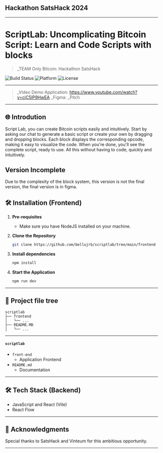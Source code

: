 ## Hackathon SatsHack 2024

---

# ScriptLab: Uncomplicating Bitcoin Script: Learn and Code Scripts with blocks

> _TEAM Only Bitcoin: Hackathon SatsHack

![Build Status](https://img.shields.io/badge/Build-Passing-brightgreen)
![Platform](https://img.shields.io/badge/Platform-Web-blue)
![License](https://img.shields.io/badge/License-MIT-green)

---

> _Video Demo Application: https://www.youtube.com/watch?v=cjC5lP9HwEA
> _Figma: 
> _Pitch

---

## 🌐 Introdution

Script Lab, you can create Bitcoin scripts easily and intuitively. Start by asking our chat to generate a basic script or create your own by dragging and dropping blocks. Each block displays the corresponding opcode, making it easy to visualize the code. When you're done, you'll see the complete script, ready to use. All this without having to code, quickly and intuitively.

## Version Incomplete

Due to the complexity of the block system, this version is not the final version, the final version is in figma.

## 🛠 Installation (Frontend)

1. **Pre-requisites**
    - Make sure you have NodeJS installed on your machine.
    
2. **Clone the Repository**

    ```bash
    git clone https://github.com/bellujrb/scriptlab/tree/main/frontend
    ```

3. **Install dependencies**

    ```bash
    npm install
    ```

4. **Start the Application**

    ```bash
    npm run dev
    ```

---


## 📂 Project file tree

```
scriptlab
├── frontend
│   └── ...
├── README.MD
│   └── ...
```
---

#### `scriptlab`

- `front-end`
    - Application Frontend
- `README.md`
    - Documentation

---

## 🛠 Tech Stack (Backend)
- JavaScript and React (Vite)
- React Flow

---

## 🙏 Acknowledgments

Special thanks to SatsHack and Vinteum for this ambitious opportunity.

---
